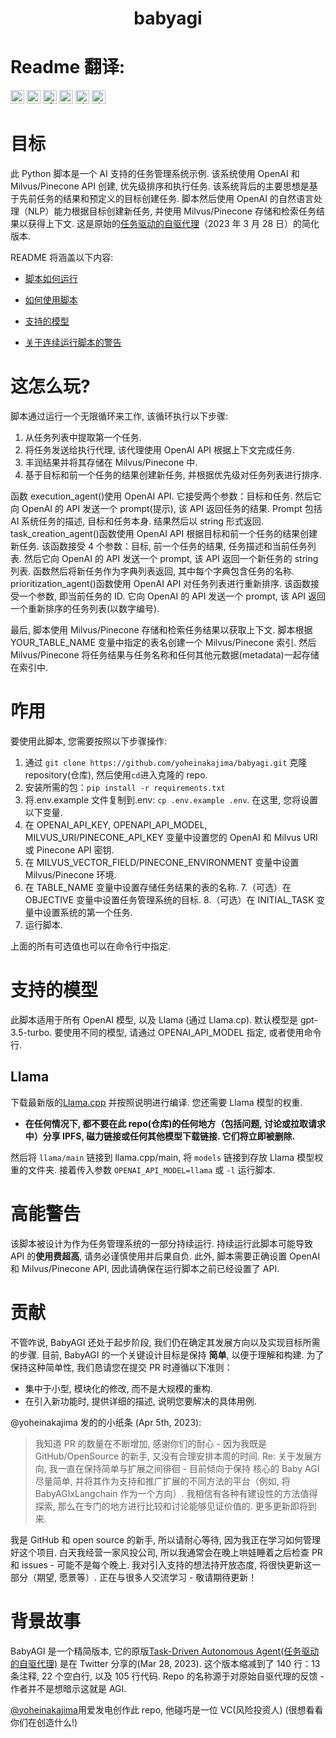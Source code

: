 <h1 align="center">
 babyagi

</h1>

# Readme 翻译:

<kbd>[<img title="Portuguese" alt="Portuguese" src="https://cdn.staticaly.com/gh/hjnilsson/country-flags/master/svg/br.svg" width="22">](docs/README-pt-br.md)</kbd>
<kbd>[<img title="Russian" alt="Russian" src="https://cdn.staticaly.com/gh/hjnilsson/country-flags/master/svg/ru.svg" width="22">](docs/README-ru.md)</kbd>
<kbd>[<img title="Slovenian" alt="Slovenian" src="https://cdn.staticaly.com/gh/hjnilsson/country-flags/master/svg/si.svg" width="22">](docs/README-si.md)</kbd>
<kbd>[<img title="Turkish" alt="Turkish" src="https://cdn.staticaly.com/gh/hjnilsson/country-flags/master/svg/tr.svg" width="22">](docs/README-tr.md)</kbd>
<kbd>[<img title="Ukrainian" alt="Ukrainian" src="https://cdn.staticaly.com/gh/hjnilsson/country-flags/master/svg/ua.svg" width="22">](docs/README-ua.md)</kbd>
<kbd>[<img title="Chinese" alt="Chinese" src="https://cdn.staticaly.com/gh/hjnilsson/country-flags/master/svg/cn.svg" width="22">](docs/README-cn.md)</kbd>

# 目标

此 Python 脚本是一个 AI 支持的任务管理系统示例. 该系统使用 OpenAI 和 Milvus/Pinecone API 创建, 优先级排序和执行任务. 该系统背后的主要思想是基于先前任务的结果和预定义的目标创建任务. 脚本然后使用 OpenAI 的自然语言处理（NLP）能力根据目标创建新任务, 并使用 Milvus/Pinecone 存储和检索任务结果以获得上下文. 这是原始的[任务驱动的自驱代理](https://twitter.com/yoheinakajima/status/1640934493489070080?s=20)（2023 年 3 月 28 日）的简化版本.

README 将涵盖以下内容:

- [脚本如何运行](#how-it-works)

- [如何使用脚本](#how-to-use)

- [支持的模型](#supported-models)

- [关于连续运行脚本的警告](#continous-script-warning)

# 这怎么玩? <a name="how-it-works"></a>

脚本通过运行一个无限循环来工作, 该循环执行以下步骤:

1. 从任务列表中提取第一个任务.
2. 将任务发送给执行代理, 该代理使用 OpenAI API 根据上下文完成任务.
3. 丰润结果并将其存储在 Milvus/Pinecone 中.
4. 基于目标和前一个任务的结果创建新任务, 并根据优先级对任务列表进行排序.
   </br>

函数 execution_agent()使用 OpenAI API. 它接受两个参数：目标和任务. 然后它向 OpenAI 的 API 发送一个 prompt(提示), 该 API 返回任务的结果. Prompt 包括 AI 系统任务的描述, 目标和任务本身. 结果然后以 string 形式返回.
</br>
task_creation_agent()函数使用 OpenAI API 根据目标和前一个任务的结果创建新任务. 该函数接受 4 个参数：目标, 前一个任务的结果, 任务描述和当前任务列表. 然后它向 OpenAI 的 API 发送一个 prompt, 该 API 返回一个新任务的 string 列表. 函数然后将新任务作为字典列表返回, 其中每个字典包含任务的名称.
</br>
prioritization_agent()函数使用 OpenAI API 对任务列表进行重新排序. 该函数接受一个参数, 即当前任务的 ID. 它向 OpenAI 的 API 发送一个 prompt, 该 API 返回一个重新排序的任务列表(以数字编号).

最后, 脚本使用 Milvus/Pinecone 存储和检索任务结果以获取上下文. 脚本根据 YOUR_TABLE_NAME 变量中指定的表名创建一个 Milvus/Pinecone 索引. 然后 Milvus/Pinecone 将任务结果与任务名称和任何其他元数据(metadata)一起存储在索引中.

# 咋用 <a name="how-to-use"></a>

要使用此脚本, 您需要按照以下步骤操作:

1. 通过 `git clone https://github.com/yoheinakajima/babyagi.git` 克隆 repository(仓库), 然后使用`cd`进入克隆的 repo.
2. 安装所需的包：`pip install -r requirements.txt`
3. 将.env.example 文件复制到.env: `cp .env.example .env`. 在这里, 您将设置以下变量.
4. 在 OPENAI_API_KEY, OPENAPI_API_MODEL, MILVUS_URI/PINECONE_API_KEY 变量中设置您的 OpenAI 和 Milvus URI 或 Pinecone API 密钥.
5. 在 MILVUS_VECTOR_FIELD/PINECONE_ENVIRONMENT 变量中设置 Milvus/Pinecone 环境.
6. 在 TABLE_NAME 变量中设置存储任务结果的表的名称. 7.（可选）在 OBJECTIVE 变量中设置任务管理系统的目标. 8.（可选）在 INITIAL_TASK 变量中设置系统的第一个任务.
7. 运行脚本.

上面的所有可选值也可以在命令行中指定.

# 支持的模型<a name="supported-models"></a>

此脚本适用于所有 OpenAI 模型, 以及 Llama (通过 Llama.cp). 默认模型是 gpt-3.5-turbo. 要使用不同的模型, 请通过 OPENAI_API_MODEL 指定, 或者使用命令行.

## Llama

下载最新版的[Llama.cpp](https://github.com/ggerganov/llama.cpp) 并按照说明进行编译. 您还需要 Llama 模型的权重.

- **在任何情况下, 都不要在此 repo(仓库)的任何地方（包括问题, 讨论或拉取请求中）分享 IPFS, 磁力链接或任何其他模型下载链接. 它们将立即被删除.**

然后将 `llama/main` 链接到 llama.cpp/main, 将 `models` 链接到存放 Llama 模型权重的文件夹. 接着传入参数 `OPENAI_API_MODEL=llama` 或 `-l` 运行脚本.

# 高能警告<a name="continous-script-warning"></a>

该脚本被设计为作为任务管理系统的一部分持续运行. 持续运行此脚本可能导致 API 的**使用费超高**, 请务必谨慎使用并后果自负. 此外, 脚本需要正确设置 OpenAI 和 Milvus/Pinecone API, 因此请确保在运行脚本之前已经设置了 API.

# 贡献

不管咋说, BabyAGI 还处于起步阶段, 我们仍在确定其发展方向以及实现目标所需的步骤. 目前, BabyAGI 的一个关键设计目标是保持 **简单**, 以便于理解和构建. 为了保持这种简单性, 我们恳请您在提交 PR 时遵循以下准则：

- 集中于小型, 模块化的修改, 而不是大规模的重构.
- 在引入新功能时, 提供详细的描述, 说明您要解决的具体用例.

@yoheinakajima 发的的小纸条 (Apr 5th, 2023):

> 我知道 PR 的数量在不断增加, 感谢你们的耐心 - 因为我既是 GitHub/OpenSource 的新手, 又没有合理安排本周的时间. Re: 关于发展方向, 我一直在保持简单与扩展之间徘徊 - 目前倾向于保持 核心的 Baby AGI 尽量简单, 并将其作为支持和推广扩展的不同方法的平台（例如, 将 BabyAGIxLangchain 作为一个方向）. 我相信有各种有建设性的方法值得探索, 那么在专门的地方进行比较和讨论能够见证价值的. 更多更新即将到来.

我是 GitHub 和 open source 的新手, 所以请耐心等待, 因为我正在学习如何管理好这个项目. 白天我经营一家风投公司, 所以我通常会在晚上哄娃睡着之后检查 PR 和 issues - 可能不是每个晚上. 我对引入支持的想法持开放态度, 将很快更新这一部分（期望, 愿景等）. 正在与很多人交流学习 - 敬请期待更新！

# 背景故事

BabyAGI 是一个精简版本, 它的原版[Task-Driven Autonomous Agent(任务驱动的自驱代理)](https://twitter.com/yoheinakajima/status/1640934493489070080?s=20) 是在 Twitter 分享的(Mar 28, 2023). 这个版本缩减到了 140 行：13 条注释, 22 个空白行, 以及 105 行代码. Repo 的名称源于对原始自驱代理的反馈 - 作者并不是想暗示这就是 AGI.

[@yoheinakajima](https://twitter.com/yoheinakajima)用爱发电创作此 repo, 他碰巧是一位 VC(风险投资人) (很想看看你们在创造什么!)
